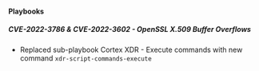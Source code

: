 
#### Playbooks

##### CVE-2022-3786 & CVE-2022-3602 - OpenSSL X.509 Buffer Overflows

- Replaced sub-playbook Cortex XDR - Execute commands with new command `xdr-script-commands-execute`
